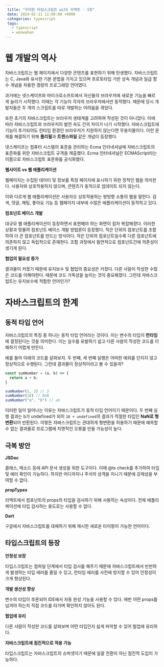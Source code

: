 ```yaml
---
 title: "우아한 타입스크립트 with 리액트 - 1장"
 date: 2024-01-11 11:00:00 +0900
 categories: typescript
 tags:
   - typescript
   - woowahan
---
```


# 웹 개발의 역사

자바스크립트는 웹 페이지에서 다양한 콘텐츠를 표현하기 위해 탄생했다. 
자바스크립트는 C, Java와 유사한 기본 문법을 가지고 있으며 프로토타입 기반 상속 개념과 일급 함수 개념을 차용한 경량의 프로그래밍 언어였다.

과거에는 넷스케이프와 마이크로소프트에서 자신들의 브라우저에 새로운 기능을 빠르게 늘리기 시작했다. 이때는 각 기능이 각자의 브라우저에서만 동작했다.
때문에 당시 개발자들은 두 개의 스크립트를 따로 개발하는 어려움을 겪었다.

또한 초기의 자바스크립트는 브라우저 생태계를 고려하여 작성된 것이 아니었다. 이에 따라 자바스크립트와 브라우저의 발전 속도 간의 차이가 나기 시작했다.
자바스크립트에 기능이 추가되어도 런타임 환경인 브라우저가 지원하지 않는다면 무용지물이다. 이런 문제를 해결하기 위해 **폴리필**과 **트랜스파일** 같은 개념이 등장했다.

넷스케이프는 컴퓨터 시스템의 표준을 관리하는 Ecma 인터네셔널에 자바스크립트의 표준화를 위한 자바스크립트 규격을 제출했다. 
Ecma 인터네셔널은 ECMAScript라는 이름으로 자바스크립트 표준화를 공식화했다.

**웹사이트 vs 웹 애플리케이션**

웹페이지는 수집된 데이터 및 정보를 특정 페이지에 표시하기 위한 정적인 웹을 의미한다. 사용자와 상호작용하지 않으며, 콘텐츠가 동적으로 업데이트 되지 않는다.

이와 다르게 웹 애플리케이션은 사용자오 상호작용하는 쌍방향 소통의 웹을 말한다. 
검색, 댓글, 채팅, 좋아요 기능 등 웹페이지 내부에 수많은 애플리케이션이 동작하고 있다.

**컴포넌트 베이스 개발**

대규모 웹 애플리케이션이 등장하면서 표현해야 하는 화면이 점차 복잡해졌다. 이러한 상황과 맞물려 컴포넌트 베이스 개발 방법론이 등장했다. 
작은 단위의 컴포넌트를 조합하여 더 큰 컴포넌트를 만드는 방식이다. 작은 단위의 컴포넌트일수록 다른 컴포넌트에 의존하지 않고 독립적으로 존재한다.
조합 과정에서 필연적으로 컴포넌트간에 의존성이 생기게 된다.

**협업의 필요성 증가**

결과물이 커졌기 때문에 유지보수 및 협업의 중요성은 커졌다. 다른 사람이 작성한 수많은 코드를 이해야한다. 
때문에 코드 가독성을 높이는 것이 중요해졌다. 그런데 자바스크립트는 유지보수에 적합한 언어인가?

# 자바스크립트의 한계

## 동적 타입 언어

자바스크립트의 특징 중 하나는 동적 타입 언어라는 것이다. 이는 변수의 타입이 **런타임**에 결정된다는 것을 의미한다.
이는 실수를 유발하기 쉽고 다른 사람이 작성한 코드를 이해하기 어렵게 만든다.

예를 들어 아래의 코드를 살펴보자. 두 번째, 세 번째 실행은 어떠한 예외를 던지지 않고 정상적으로 수행된다. 그런데 결과물이 정상적이라고 볼 수 있을까?

```javascript
const sumNumber = (a, b) => {
  return a + b;
}

sumNumber(1, 2) // 3
sumNumber(10) // NaN
sumNumber("a", "b") // ab
```

이러한 일이 일어나는 이유는 자바스크립트가 동적 타입 언어이기 때문이다. 
두 번째 실행 결과는 b가 undefined가 되어 `10 + undefined`의 결과가 적절한 타입인 **NaN로 형변환**되어 반환된다.
이렇든 자바스크립트는 관대하게 형변환을 허용하기 때문에 예측할 수 없는 결과물로 프로그램에 치명적인 오류를 만들 가능성이 높다.

## 극복 방안

**JSDoc**

클래스, 메소드 등에 API 문서 생성을 위한 도구이다. 이때 @ts check를 추가하여 타입 및 에러 확인이 가능하다. 
하지만 어디까지나 주석의 성격을 지니기 때문에 강제성을 부여할 수 없다.

**propTypes**

리액트에서 컴포넌트의 props의 타입을 검사하기 위해 사용하는 속성이다. 전체 애플리케이션에 타입 검사하는 용도로는 사용할 수 없다.

**Dart**

구글에서 자바스크립트를 대체하기 위해 제시한 새로운 타이핑이 가능한 언어이다.

## 타입스크립트의 등장

**안정성 보장**

타입스크립트는 컴파일 단계에서 타입 검사를 해주기 때문에 자바스크립트에서 빈번하게 발생하는 타입 에러를 줄일 수 있고, 
런타임 에러를 사전에 방지할 수 있어 안정성이 크게 향상된다.

**개발 생산성 향상**

변수의 타입이 추론되어 IDE에서 자동 완성 기능을 사용할 수 있다. 매번 어떤 props를 넘겨야 하는지 직접 코드를 타가며 확인하지 않아도 된다.

**협업에 유리**

다른 사람이 작성한 코드를 살펴보며 어떤 타입인지 쉽게 파악할 수 있어 협업에 유리하다.

**자바스크립트에 점진적으로 적용 가능**

타입스크립트는 자바스크립트의 슈퍼셋이기 때문에 일괄 전환이 아닌 점진적 도입이 가능하다.